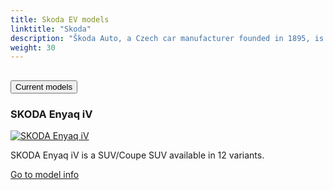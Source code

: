 ```yaml
---
title: Skoda EV models
linktitle: "Skoda"
description: "Škoda Auto, a Czech car manufacturer founded in 1895, is known for its reliable and affordable vehicles. Now a subsidiary of the Volkswagen Group, Škoda blends practical engineering with innovative design."
weight: 30
---
```

<!-- markdownlint-disable MD033 -->
<!-- markdownlint-disable MD010 -->


<div class="accordion" id="accordionPanelsStayOpenExample">
    <div class="accordion-item">
        <h2 class="accordion-header">
            <button class="accordion-button" type="button" data-bs-toggle="collapse" data-bs-target="#panelsStayOpen-collapseOne" aria-expanded="true" aria-controls="panelsStayOpen-collapseOne">
                        Current models
            </button>
        </h2>
        <div id="panelsStayOpen-collapseOne" class="accordion-collapse collapse show">
            <div class="accordion-body">
    <div class="container p-3 mb-4 bg-body-tertiary rounded border">
        <h3>SKODA Enyaq iV</h3>
        <div class="row">
            <div class="col col-12 col-md-6">
                <a href="enyaq_iv">
                    <img src="https://media.evkx.net/multimedia/models/skoda/enyaq_iv/enyaq_coupé_rs_iv/main_1_st.jpg" class="img-fluid" alt="SKODA Enyaq iV" >
                </a>
            </div>
            <div class="col col-12 col-md-6"><p>
SKODA Enyaq iV is a SUV/Coupe SUV available in 12 variants.
</p>
	<a href="enyaq_iv/" class="btn btn-outline-primary" role="button">Go to model info</a>
		</div>
	</div>
</div>
        </div>
    </div>
</div></div>
